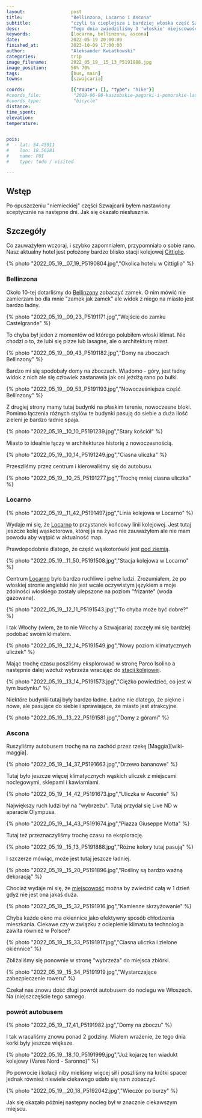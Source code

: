 ```yaml
---
layout:                 post
title:                  "Bellinzona, Locarno i Ascona"
subtitle:               "czyli ta cieplejsza i bardziej włoska część Szwajcarii"
desc:                   "Tego dnia zwiedziliśmy 3 'włoskie' miejscowości. I tego dnia polubiłem Włochy, które są w Szwajcarii."
keywords:               [locarno, bellinzona, ascona]
date:                   2022-05-19 20:00:00
finished_at:            2023-10-09 17:00:00
author:                 "Aleksander Kwiatkowski"
categories:             trip
image_filename:         2022_05_19__15_13_P5191888.jpg
image_position:         50% 70%
tags:                   [bus, main]
towns:                  [szwajcaria]

coords:                 [{"route": [], "type": "hike"}]
#coords_file:            "2019-06-08-kaszubskie-pagorki-i-pomorskie-lasy.json"
#coords_type:            "bicycle"
distance:               
time_spent:             
elevation:              
temperature:            


pois:
#  - lat: 54.45911
#    lon: 18.56281
#    name: POI
#    type: todo / visited

---
```


[wiki-cittiglio]: https://en.wikipedia.org/wiki/Cittiglio
[wiki-bellinzona]: https://pl.wikipedia.org/wiki/Bellinzona
[wiki-locarno-stacja]: https://en.wikipedia.org/wiki/Locarno_FART_railway_station
[wiki-locarno]: https://pl.wikipedia.org/wiki/Locarno
[wiki-ascona]: https://pl.wikipedia.org/wiki/Ascona

[solduno-metro]: https://mapcarta.com/N354740600

## Wstęp

Po opuszczeniu "niemieckiej" części Szwajcarii byłem nastawiony sceptycznie na
następne dni. Jak się okazało niesłusznie.

## Szczegóły

Co zauważyłem wczoraj, i szybko zapomniałem, przypomniało o sobie rano.
Nasz aktualny hotel jest położony bardzo blisko stacji kolejowej [Cittiglio][wiki-cittiglio].

{% photo "2022_05_19__07_19_P5190804.jpg","Okolica hotelu w Cittiglio" %}

### Bellinzona

Około 10-tej dotarliśmy do [Bellinzony][wiki-bellinzona] zobaczyć
zamek. O nim mówić nie zamierzam bo dla mnie "zamek jak zamek"
ale widok z niego na miasto jest bardzo ładny.

{% photo "2022_05_19__09_23_P5191171.jpg","Wejście do zamku Castelgrande" %}

To chyba był jeden z momentów od którego polubiłem włoski klimat. Nie chodzi
o to, że lubi się pizze lub lasagne, ale o architekturę miast.

{% photo "2022_05_19__09_43_P5191182.jpg","Domy na zboczach Bellinzony" %}

Bardzo mi się spodobały domy na zboczach. Wiadomo - góry, jest ładny
widok z nich ale się człowiek zastanawia jak oni jeżdżą rano po bułki.

{% photo "2022_05_19__09_53_P5191193.jpg","Nowocześniejsza część Bellinzony" %}

Z drugiej strony mamy tutaj budynki na płaskim terenie, nowoczesne bloki.
Pomimo łączenia różnych stylów te budynki pasują do siebie a duża ilość
zieleni je bardzo ładnie spaja.

{% photo "2022_05_19__10_10_P5191239.jpg","Stary kościół" %}

Miasto to idealnie łączy w architekturze historię z nowoczesnością.

{% photo "2022_05_19__10_14_P5191249.jpg","Ciasna uliczka" %}

Przeszliśmy przez centrum i kierowaliśmy się do autobusu.

{% photo "2022_05_19__10_25_P5191277.jpg","Trochę mniej ciasna uliczka" %}

### Locarno

{% photo "2022_05_19__11_42_P5191497.jpg","Linia kolejowa w Locarno" %}

Wydaje mi się, że [Locarno][wiki-locarno-stacja] to przystanek końcowy
linii kolejowej. Jest tutaj jeszcze kolej wąskotorowa, której
ja na żywo nie zauważyłem ale nie mam powodu aby wątpić w aktualność map.

Prawdopodobnie dlatego, że część wąskotorówki jest [pod ziemią][solduno-metro].

{% photo "2022_05_19__11_50_P5191508.jpg","Stacja kolejowa w Locarno" %}

Centrum [Locarno][wiki-locarno] było bardzo ruchliwe i pełne ludzi.
Zrozumiałem, że po włoskiej stronie angielski nie jest wcale oczywistym
językiem a moje zdolności włoskiego zostały ulepszone na poziom
"frizante" (woda gazowana).

{% photo "2022_05_19__12_11_P5191543.jpg","To chyba może być dobre?" %}

I tak Włochy (wiem, że to nie Włochy a Szwajcaria) zaczęły mi się bardziej podobać
swoim klimatem.

{% photo "2022_05_19__12_14_P5191549.jpg","Nowy poziom klimatycznych uliczek" %}

Mając trochę czasu poszliśmy eksplorować w stronę Parco Isolino
a następnie dalej wzdłuż wybrzeża wracając do [stacji kolejowej][wiki-locarno-stacja].

{% photo "2022_05_19__13_14_P5191573.jpg","Ciężko powiedzieć, co jest w tym budynku" %}

Niektóre budynki tutaj były bardzo ładne. Ładne nie dlatego, że piękne i nowe,
ale pasujące do siebie i sprawiające, że miasto jest atrakcyjne.

{% photo "2022_05_19__13_22_P5191581.jpg","Domy z górami" %}

### Ascona

Ruszyliśmy autobusem trochę na na zachód przez rzekę [Maggia][wiki-maggia].

{% photo "2022_05_19__14_37_P5191663.jpg","Drzewo bananowe" %}

Tutaj było jeszcze więcej klimatycznych wąskich uliczek z miejscami noclegowymi,
sklepami i kawiarniami.

{% photo "2022_05_19__14_42_P5191673.jpg","Uliczka w Asconie" %}

Największy ruch ludzi był na "wybrzeżu". Tutaj przydał się Live ND w aparacie
Olympusa.

{% photo "2022_05_19__14_43_P5191674.jpg","Piazza Giuseppe Motta" %}

Tutaj też przeznaczyliśmy trochę czasu na eksplorację.

{% photo "2022_05_19__15_13_P5191888.jpg","Różne kolory tutaj pasują" %}

I szczerze mówiąc, może jest tutaj jeszcze ładniej.

{% photo "2022_05_19__15_20_P5191896.jpg","Rośliny są bardzo ważną dekoracją" %}

Chociaż wydaje mi się, że [miejscowość][wiki-ascona] można by zwiedzić całą w 1 dzień
gdyż nie jest ona jakaś duża.

{% photo "2022_05_19__15_32_P5191916.jpg","Kamienne skrzyżowanie" %}

Chyba każde okno ma okiennice jako efektywny sposób chłodzenia mieszkania.
Ciekawe czy w związku z ocieplenie klimatu ta technologia zawita również w Polsce?

{% photo "2022_05_19__15_33_P5191917.jpg","Ciasna uliczka i zielone okiennice" %}

Zbliżaliśmy się ponownie w stronę "wybrzeża" do miejsca zbiórki.

{% photo "2022_05_19__15_34_P5191919.jpg","Wystarczające zabezpieczenie roweru" %}

Czekał nas znowu dość długi powrót autobusem do noclegu we Włoszech.
Na (nie)szczęście tego samego.

### powrót autobusem

{% photo "2022_05_19__17_41_P5191982.jpg","Domy na zboczu" %}

I tak wracaliśmy znowu ponad 2 godziny. Miałem wrażenie, że tego dnia
korki były jeszcze większe.

{% photo "2022_05_19__18_10_P5191999.jpg","Już kojarzę ten wiadukt kolejowy (Vares Nord - Saronno)" %}

Po powrocie i kolacji niby mieliśmy więcej sił i poszliśmy na krótki spacer
jednak również niewiele ciekawego udało się nam zobaczyć.

{% photo "2022_05_19__20_18_P5192042.jpg","Wieczór po burzy" %}

Jak się okazało później następny nocleg był w znacznie ciekawszym miejscu.
